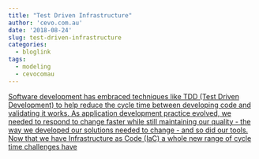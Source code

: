 ```yaml
---
title: "Test Driven Infrastructure"
author: 'cevo.com.au'
date: '2018-08-24'
slug: test-driven-infrastructure
categories:
  - bloglink
tags:
  - modeling
  - cevocomau
---
```


[Software development has embraced techniques like TDD (Test Driven Development) to help reduce the cycle time between developing code and validating it works. As application development practice evolved, we needed to respond to change faster while still maintaining our quality - the way we developed our solutions needed to change - and so did our tools. Now that we have Infrastructure as Code (IaC) a whole new range of cycle time challenges have<i class="fas fa-external-link-alt"></i>](https://cevo.com.au/post/2018-08-24-2018lastconf-test-driven-infrastructure/)

